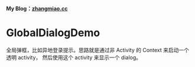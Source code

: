 #### My Blog：[zhangmiao.cc](https://zhangmiao.cc/2018/11/02/%E5%85%A8%E5%B1%80%E5%BC%B9%E6%A1%86GlobalDialog/)

# GlobalDialogDemo
全局弹框，比如异地登录提示。思路就是通过非 Activity 的 Context 来启动一个透明 activity， 然后使用这个 activity 来显示一个 dialog。
